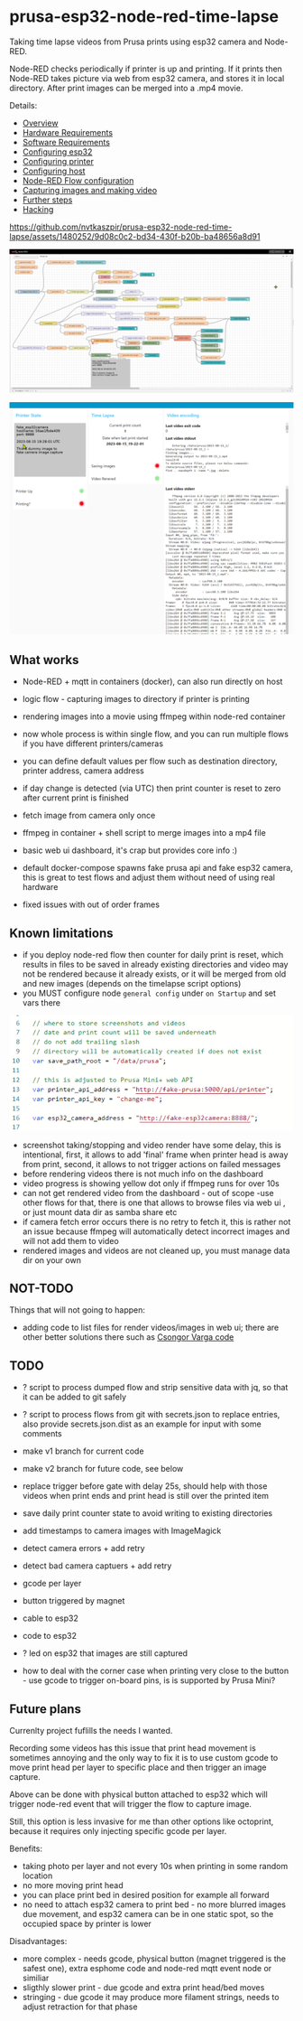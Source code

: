 # prusa-esp32-node-red-time-lapse

Taking time lapse videos from Prusa prints using esp32 camera and Node-RED.

Node-RED checks periodically if printer is up and printing.
If it prints then Node-RED takes picture via web from esp32 camera,
and stores it in local directory.
After print images can be merged into a .mp4 movie.

Details:

- [Overview](docs/Overview.md)
- [Hardware Requirements](docs/Requirements.hardware.md)
- [Software Requirements](docs/Requirements.software.md)
- [Configuring esp32](docs/Configuring.esp32.md)
- [Configuring printer](docs/Configuring.printer.md)
- [Configuring host](docs/Configuring.host.md)
- [Node-RED Flow configuration](docs/Configuring.node-red.flow.md)
- [Capturing images and making video](docs/Capturing.video.md)
- [Further steps](docs/Further.steps.md)
- [Hacking](docs/Hacking.md)


https://github.com/nvtkaszpir/prusa-esp32-node-red-time-lapse/assets/1480252/9d08c0c2-bd34-430f-b20b-ba48656a8d91


![printer status flow](docs/static/prusa_printer_status-fs8.png)

![web_ui](docs/static/web_ui-fs8.png)


## What works

- Node-RED + mqtt in containers (docker), can also run directly on host
- logic flow - capturing images to directory if printer is printing
- rendering images into a movie using ffmpeg within node-red container
- now whole process is within single flow, and you can run multiple flows if you have different printers/cameras
- you can define default values per flow such as destination directory, printer address, camera address
- if day change is detected (via UTC) then print counter is reset to zero after current print is finished
- fetch image from camera only once
- ffmpeg in container + shell script to merge images into a mp4 file
- basic web ui dashboard, it's crap but provides core info :)

- default docker-compose spawns fake prusa api and fake esp32 camera,
  this is great to test flows and adjust them without need of using real hardware
- fixed issues with out of order frames

## Known limitations

- if you deploy node-red flow then counter for daily print is reset,
  which results in files to be saved in already existing directories and video
  may not be rendered because it already exists, or it will be merged from
  old and new images (depends on the timelapse script options)
- you MUST configure node `general config` under `on Startup` and set vars there

![config](docs/static/config-fs8.png)

- screenshot taking/stopping and video render have some delay, this is intentional,
  first, it allows to add 'final' frame when printer head is away from print,
  second, it allows to not trigger actions on failed messages
- before rendering videos there is not much info on the dashboard
- video progress is showing yellow dot only if ffmpeg runs for over 10s
- can not get rendered video from the dashboard - out of scope -use other flows for that,
  there is one that allows to browse files via web ui ,
  or just mount data dir as samba share etc
- if camera fetch error occurs there is no retry to fetch it,
  this is rather not an issue because ffmpeg will automatically detect incorrect images
  and will not add them to video
- rendered images and videos are not cleaned up, you must manage data dir on your own

## NOT-TODO

Things that will not going to happen:

- adding code to list files for render videos/images in web ui;
  there are other better solutions there such as
  [Csongor Varga code](https://flows.nodered.org/flow/44bc7ad491aacb4253dd8a5f757b5407)

## TODO


- ? script to process dumped flow and strip sensitive data with jq, so that
  it can be added to git safely

- ? script to process flows from git with secrets.json to replace entries,
  also provide secrets.json.dist as an example for input with some comments

- make v1 branch for current code

- make v2 branch for future code, see below

- replace trigger before gate with delay 25s, should help with those videos when print
  ends and print head is still over the printed item
- save daily print counter state to avoid writing to existing directories
- add timestamps to camera images with ImageMagick
- detect camera errors + add retry
- detect bad camera captuers + add retry

- gcode per layer
- button triggered by magnet
- cable to esp32
- code to esp32
- ? led on esp32 that images are still captured
- how to deal with the corner case when printing very close to the button - use gcode
  to trigger on-board pins, is is supported by Prusa Mini?

## Future plans

Currenlty project fuflills the needs I wanted.

Recording some videos has this issue that print head movement is sometimes annoying
and the only way to fix it is to use custom gcode to move print head per layer to specific place
and then trigger an image capture.

Above can be done with physical button attached to esp32 which will trigger node-red
event that will trigger the flow to capture image.

Still, this option is less invasive for me than other options like octoprint, because
it requires only injecting specific gcode per layer.

Benefits:

- taking photo per layer and not every 10s when printing in some random location
- no more moving print head
- you can place print bed in desired position for example all forward
- no need to attach esp32 camera to print bed - no more blurred images due movement,
  and esp32 camera can be in one static spot, so the occupied space by printer is lower

Disadvantages:

- more complex - needs gcode, physical button (magnet triggered is the safest one),
  extra esphome code and node-red mqtt event node or similiar
- sligthly slower print - due gcode and extra print head/bed moves
- stringing - due gcode it may produce more filament strings, needs to adjust retraction
  for that phase
